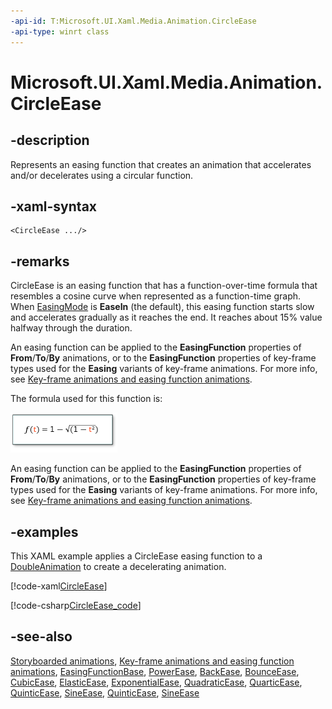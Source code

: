 ```yaml
---
-api-id: T:Microsoft.UI.Xaml.Media.Animation.CircleEase
-api-type: winrt class
---
```


<!-- Class syntax.
public class CircleEase : Windows.UI.Xaml.Media.Animation.EasingFunctionBase, Windows.UI.Xaml.Media.Animation.ICircleEase
-->

# Microsoft.UI.Xaml.Media.Animation.CircleEase

## -description
Represents an easing function that creates an animation that accelerates and/or decelerates using a circular function.

## -xaml-syntax
```xaml
<CircleEase .../>
```


## -remarks
CircleEase is an easing function that has a function-over-time formula that resembles a cosine curve when represented as a function-time graph. When [EasingMode](easingfunctionbase_easingmode.md) is **EaseIn** (the default), this easing function starts slow and accelerates gradually as it reaches the end. It reaches about 15% value halfway through the duration.

An easing function can be applied to the **EasingFunction** properties of **From**/**To**/**By** animations, or to the **EasingFunction** properties of key-frame types used for the **Easing** variants of key-frame animations. For more info, see [Key-frame animations and easing function animations](/windows/apps/design/motion/key-frame-and-easing-function-animations).

The formula used for this function is:

<img src="images/circleease_ft.png" alt="Formula of f(t) equals 1 minus square root of1 minus t squared" />

An easing function can be applied to the **EasingFunction** properties of **From**/**To**/**By** animations, or to the **EasingFunction** properties of key-frame types used for the **Easing** variants of key-frame animations. For more info, see [Key-frame animations and easing function animations](/windows/apps/design/motion/key-frame-and-easing-function-animations).

## -examples
This XAML example applies a CircleEase easing function to a [DoubleAnimation](doubleanimation.md) to create a decelerating animation.



[!code-xaml[CircleEase](../microsoft.ui.xaml.media.animation/code/CircleEase/csharp/Page.xaml#SnippetCircleEase)]

[!code-csharp[CircleEase_code](../microsoft.ui.xaml.media.animation/code/CircleEase/csharp/Page.xaml.cs#SnippetCircleEase_code)]

## -see-also
[Storyboarded animations](/windows/apps/design/motion/storyboarded-animations), [Key-frame animations and easing function animations](/windows/apps/design/motion/key-frame-and-easing-function-animations), [EasingFunctionBase](easingfunctionbase.md), [PowerEase](powerease.md), [BackEase](backease.md), [BounceEase](bounceease.md), [CubicEase](cubicease.md), [ElasticEase](elasticease.md), [ExponentialEase](exponentialease.md), [QuadraticEase](quadraticease.md), [QuarticEase](quarticease.md), [QuinticEase](quinticease.md), [SineEase](sineease.md), [QuinticEase](quinticease.md), [SineEase](sineease.md)

